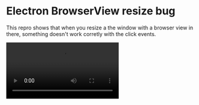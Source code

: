 # Electron BrowserView resize bug

This repro shows that when you resize a the window with a browser view in there, something doesn't work corretly with the click events.

![](example.mov)